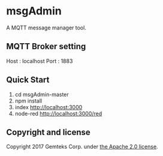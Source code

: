 # msgAdmin

A MQTT message manager tool.

## MQTT Broker setting

Host : localhost
Port : 1883

## Quick Start

1. cd msgAdmin-master
2. npm install
3. index <http://localhost:3000>
4. node-red <http://localhost:3000/red>


## Copyright and license

Copyright 2017 Gemteks Corp. under [the Apache 2.0 license](LICENSE).
